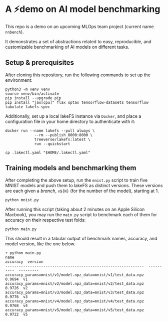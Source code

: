 # A ⚡️demo on AI model benchmarking

This repo is a demo on an upcoming MLOps team project (current name `nnbench`).

It demonstrates a set of abstractions related to easy, reproducible, and customizable benchmarking of AI models on different tasks.

## Setup & prerequisites

After cloning this repository, run the following commands to set up the environment:

```shell
python3 -m venv venv
source venv/bin/activate
pip install --upgrade pip
pip install "jax[cpu]" flax optax tensorflow-datasets tensorflow tabulate lakefs-spec
```

Additionally, set up a local lakeFS instance via `Docker`, and place a configuration file in your home directory to authenticate with it:

```shell
docker run --name lakefs --pull always \
             --rm --publish 8000:8000 \
             treeverse/lakefs:latest \
             run --quickstart

cp .lakectl.yaml "$HOME/.lakectl.yaml"
```

## Training models and benchmarking them

After completing the above setup, run the `mnist.py` script to train five MNIST models and push them to lakeFS as distinct versions.
These versions are each given a _branch_, `v${N}` (for the number of the model), starting at 1.

```shell
python mnist.py
```

After running this script (taking about 2 minutes on an Apple Silicon Macbook), you may run the `main.py` script to benchmark each of them for accuracy on their respective test folds:

```shell
python main.py
```

This should result in a tabular output of benchmark names, accuracy, and model version, like the one below.

```shell
➜ python main.py
name                                                              accuracy  version
--------------------------------------------------------------  ----------  ---------
accuracy_params=mnist/v1/model.npz_data=mnist/v1/test_data.npz      0.9694  v1
accuracy_params=mnist/v2/model.npz_data=mnist/v2/test_data.npz      0.9726  v2
accuracy_params=mnist/v3/model.npz_data=mnist/v3/test_data.npz      0.9776  v3
accuracy_params=mnist/v4/model.npz_data=mnist/v4/test_data.npz      0.9768  v4
accuracy_params=mnist/v5/model.npz_data=mnist/v5/test_data.npz      0.9722  v5
```

